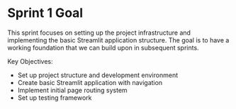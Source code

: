 # Sprint 1 Goal

This sprint focuses on setting up the project infrastructure and implementing the basic Streamlit application structure. The goal is to have a working foundation that we can build upon in subsequent sprints.

Key Objectives:
- Set up project structure and development environment
- Create basic Streamlit application with navigation
- Implement initial page routing system
- Set up testing framework 